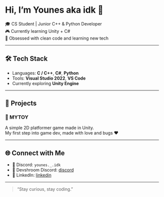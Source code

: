 # Hi, I’m Younes aka idk 👋

🎓 CS Student | Junior C++ & Python Developer  
🎮 Currently learning Unity + C#  
🧠 Obsessed with clean code and learning new tech

---

## 🛠️ Tech Stack
- Languages: **C / C++**, **C#**, **Python**
- Tools: **Visual Studio 2022**, **VS Code**
- Currently exploring **Unity Engine**

---

## 🚀 Projects

### 🧸 MYTOY
A simple 2D platformer game made in Unity.  
My first step into game dev, made with love and bugs ❤️

---

## 🌐 Connect with Me

- 💬 Discord: `younes._.idk`
- 🧪 Devshroom Discord: [discord](https://discord.gg/xvkTx97jaT)
- 💼 LinkedIn: [linkedin](https://www.linkedin.com/in/younes-lemmouchi-42975432b/)

---

> “Stay curious, stay coding.”

